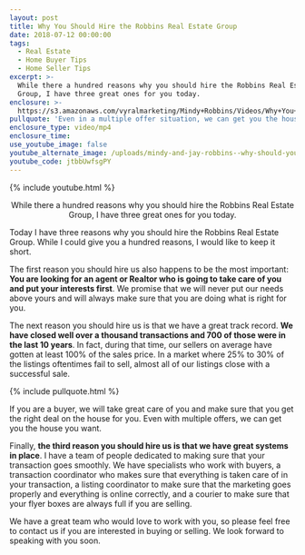 ```yaml
---
layout: post
title: Why You Should Hire the Robbins Real Estate Group
date: 2018-07-12 00:00:00
tags:
  - Real Estate
  - Home Buyer Tips
  - Home Seller Tips
excerpt: >-
  While there a hundred reasons why you should hire the Robbins Real Estate
  Group, I have three great ones for you today.
enclosure: >-
  https://s3.amazonaws.com/vyralmarketing/Mindy+Robbins/Videos/Why+You+Should+Hire+the+Robbins+Real+Estate+Group.mp4
pullquote: 'Even in a multiple offer situation, we can get you the house you want to buy.'
enclosure_type: video/mp4
enclosure_time:
use_youtube_image: false
youtube_alternate_image: /uploads/mindy-and-jay-robbins--why-should-you-hire-us-youtube.jpg
youtube_code: jtbbUwfsgPY
---
```


{% include youtube.html %}

<center>While there a hundred reasons why you should hire the Robbins Real Estate Group, I have three great ones for you today.</center>

Today I have three reasons why you should hire the Robbins Real Estate Group. While I could give you a hundred reasons, I would like to keep it short.

The first reason you should hire us also happens to be the most important: **You are looking for an agent or Realtor who is going to take care of you and put your interests first**. We promise that we will never put our needs above yours and will always make sure that you are doing what is right for you.

The next reason you should hire us is that we have a great track record. **We have closed well over a thousand transactions and 700 of those were in the last 10 years**. In fact, during that time, our sellers on average have gotten at least 100% of the sales price. In a market where 25% to 30% of the listings oftentimes fail to sell, almost all of our listings close with a successful sale.

{% include pullquote.html %}

If you are a buyer, we will take great care of you and make sure that you get the right deal on the house for you. Even with multiple offers, we can get you the house you want.

Finally, **the third reason you should hire us is that we have great systems in place**. I have a team of people dedicated to making sure that your transaction goes smoothly. We have specialists who work with buyers, a transaction coordinator who makes sure that everything is taken care of in your transaction, a listing coordinator to make sure that the marketing goes properly and everything is online correctly, and a courier to make sure that your flyer boxes are always full if you are selling.

We have a great team who would love to work with you, so please feel free to contact us if you are interested in buying or selling. We look forward to speaking with you soon.